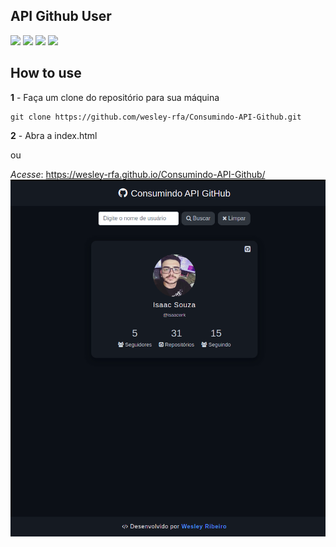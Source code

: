 ## API Github User 
![](https://img.shields.io/badge/HTML-239120?style=for-the-badge&logo=html5&logoColor=white) ![](https://img.shields.io/badge/CSS3-1572B6?style=for-the-badge&logo=css3&logoColor=white) ![](https://img.shields.io/badge/JavaScript-F7DF1E?style=for-the-badge&logo=javascript&logoColor=black) ![](https://img.shields.io/badge/Sass-CC6699?style=for-the-badge&logo=sass&logoColor=white)

## How to use
**1** - Faça um clone do repositório para sua máquina

    git clone https://github.com/wesley-rfa/Consumindo-API-Github.git
**2** - Abra a index.html 

   ou

*Acesse*: https://wesley-rfa.github.io/Consumindo-API-Github/
![](ex/1.png)